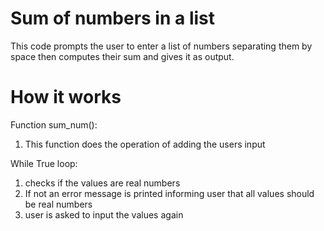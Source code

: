 # Sum of numbers in a list
This code prompts the user to enter a list of numbers separating them by space then computes their sum and gives it as 
output.

# How it works
Function sum_num():
1. This function does the operation of adding the users input

While True loop:
1. checks if the values are real numbers
2. If not an error message is printed informing user that all values should be real numbers
3. user is asked to input the values again

